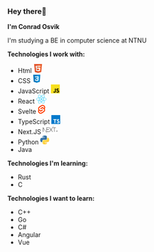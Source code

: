 ### Hey there👋

**I'm Conrad Osvik**

I'm studying a BE in computer science at NTNU

**Technologies I work with:**
- Html <img src="/assets/images/html.png" alt="Html logo" height="20">
- CSS <img src="/assets/images/css.png" alt="Css logo" height="20">
- JavaScript <img src="/assets/images/javascript.png" alt="JS logo" height="20">
- React <img src="/assets/images/react.png" alt="React logo" height="20">
- Svelte <img src="/assets/images/svelte.png" alt="Svelte logo" height="20">
- TypeScript <img src="/assets/images/typescript.png" alt="TS logo" height="20">
- Next.JS <img src="/assets/images/next.png" alt="Next logo" height="20">
- Python <img src="/assets/images/python.png" alt="Python logo" height="20">
- Java

**Technologies I'm learning:**
- Rust
- C

**Technologies I want to learn:**
- C++
- Go
- C#
- Angular
- Vue
